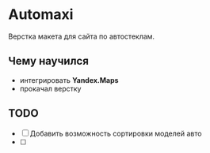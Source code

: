 # Automaxi

Верстка макета для сайта по автостеклам. 

## Чему научился

- интегрировать **Yandex.Maps**
- прокачал верстку

## TODO

- [ ] Добавить возможность сортировки моделей авто
- [ ] 
